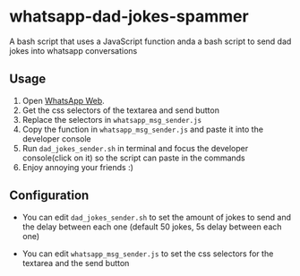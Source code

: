 # whatsapp-dad-jokes-spammer
A bash script that uses a JavaScript function anda a bash script to send dad jokes into whatsapp conversations

## Usage
1. Open [WhatsApp Web](web.whatsapp.com).
2. Get the css selectors of the textarea and send button
3. Replace the selectors in `whatsapp_msg_sender.js`
4. Copy the function in `whatsapp_msg_sender.js` and paste it into the developer console
5. Run `dad_jokes_sender.sh` in terminal and focus the developer console(click on it) so the script can paste in the commands
6. Enjoy annoying your friends :)

## Configuration
- You can edit `dad_jokes_sender.sh` to set the amount of jokes to send and the delay between each one
(default 50 jokes, 5s delay between each one)

- You can edit `whatsapp_msg_sender.js` to set the css selectors for the textarea and the send button

